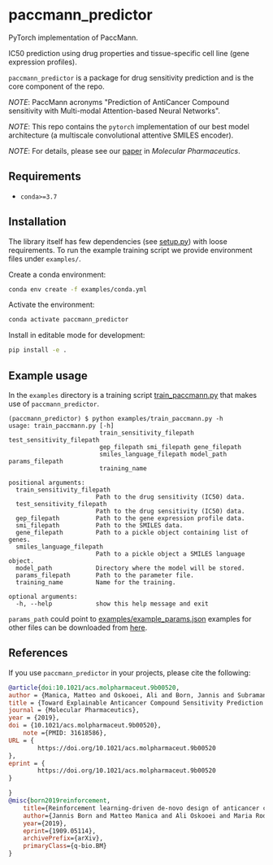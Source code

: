 # paccmann_predictor

PyTorch implementation of PaccMann.

IC50 prediction using drug properties and tissue-specific cell line (gene expression profiles).

`paccmann_predictor` is a package for drug sensitivity prediction and is the core component of the repo.

*NOTE*: PaccMann acronyms "Prediction of AntiCancer Compound sensitivity with Multi-modal Attention-based Neural Networks".

*NOTE*: This repo contains the `pytorch` implementation of our best model architecture (a multiscale convolutional attentive SMILES encoder).

*NOTE*: For details, please see our [paper](https://doi.org/10.1021/acs.molpharmaceut.9b00520) in *Molecular Pharmaceutics*.

## Requirements

- `conda>=3.7`

## Installation

The library itself has few dependencies (see [setup.py](setup.py)) with loose requirements. 
To run the example training script we provide environment files under `examples/`.

Create a conda environment:

```sh
conda env create -f examples/conda.yml
```

Activate the environment:

```sh
conda activate paccmann_predictor
```

Install in editable mode for development:

```sh
pip install -e .
```

## Example usage

In the `examples` directory is a training script [train_paccmann.py](./examples/train_paccmann.py) that makes use
of `paccmann_predictor`.

```console
(paccmann_predictor) $ python examples/train_paccmann.py -h
usage: train_paccmann.py [-h]
                         train_sensitivity_filepath test_sensitivity_filepath
                         gep_filepath smi_filepath gene_filepath
                         smiles_language_filepath model_path params_filepath
                         training_name

positional arguments:
  train_sensitivity_filepath
                        Path to the drug sensitivity (IC50) data.
  test_sensitivity_filepath
                        Path to the drug sensitivity (IC50) data.
  gep_filepath          Path to the gene expression profile data.
  smi_filepath          Path to the SMILES data.
  gene_filepath         Path to a pickle object containing list of genes.
  smiles_language_filepath
                        Path to a pickle object a SMILES language object.
  model_path            Directory where the model will be stored.
  params_filepath       Path to the parameter file.
  training_name         Name for the training.

optional arguments:
  -h, --help            show this help message and exit
```

`params_path` could point to [examples/example_params.json](examples/example_params.json) examples for other files can be downloaded from [here](https://ibm.box.com/v/paccmann-pytoda-data).

## References

If you use `paccmann_predictor` in your projects, please cite the following:

```bib
@article{doi:10.1021/acs.molpharmaceut.9b00520,
author = {Manica, Matteo and Oskooei, Ali and Born, Jannis and Subramanian, Vigneshwari and Saez-Rodriguez, Julio and Rodriguez Martinez, Maria},
title = {Toward Explainable Anticancer Compound Sensitivity Prediction via Multimodal Attention-Based Convolutional Encoders},
journal = {Molecular Pharmaceutics},
year = {2019},
doi = {10.1021/acs.molpharmaceut.9b00520},
    note ={PMID: 31618586},
URL = { 
        https://doi.org/10.1021/acs.molpharmaceut.9b00520
},
eprint = { 
        https://doi.org/10.1021/acs.molpharmaceut.9b00520
}

}
@misc{born2019reinforcement,
    title={Reinforcement learning-driven de-novo design of anticancer compounds conditioned on biomolecular profiles},
    author={Jannis Born and Matteo Manica and Ali Oskooei and Maria Rodriguez Martinez},
    year={2019},
    eprint={1909.05114},
    archivePrefix={arXiv},
    primaryClass={q-bio.BM}
}
```
